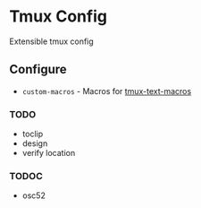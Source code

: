 # Tmux Config
Extensible tmux config

## Configure
* `custom-macros` - Macros for [tmux-text-macros](https://github.com/Neo-Oli/tmux-text-macros)

### TODO
* toclip
* design
* verify location

### TODOC
* osc52
